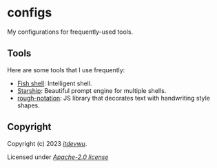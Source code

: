 # configs
My configurations for frequently-used tools.

## Tools

Here are some tools that I use frequently:

- [Fish shell](./fishshell/): Intelligent shell.
- [Starship](./starship/): Beautiful prompt engine for multiple shells.
- [rough-notation](./rough-notation/): JS library that decorates text with handwriting style shapes.

## Copyright

Copyright (c) 2023 [*itdevwu*](https://docs.itdevwu.com/).

Licensed under [*Apache-2.0 license*](./LICENSE)


